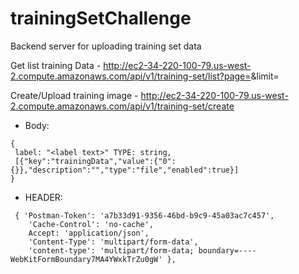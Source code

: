 # trainingSetChallenge
Backend server for uploading training set data

Get list training Data - http://ec2-34-220-100-79.us-west-2.compute.amazonaws.com/api/v1/training-set/list?page=<number>&limit=<length of response>
  
 Create/Upload training image - http://ec2-34-220-100-79.us-west-2.compute.amazonaws.com/api/v1/training-set/create
 - Body: 
 ```
 {
  label: "<label text>" TYPE: string,
  [{"key":"trainingData","value":{"0":{}},"description":"","type":"file","enabled":true}]
 }
 ```
 - HEADER:
 ```
  { 'Postman-Token': 'a7b33d91-9356-46bd-b9c9-45a03ac7c457',
     'Cache-Control': 'no-cache',
     Accept: 'application/json',
     'Content-Type': 'multipart/form-data',
     'content-type': 'multipart/form-data; boundary=----WebKitFormBoundary7MA4YWxkTrZu0gW' },
 ```
